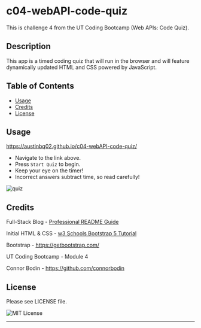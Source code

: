 # c04-webAPI-code-quiz
This is challenge 4 from the UT Coding Bootcamp (Web APIs: Code Quiz).


## Description

This app is a timed coding quiz that will run in the browser and will feature dynamically updated HTML and CSS powered by JavaScript.

## Table of Contents

- [Usage](#usage)
- [Credits](#credits)
- [License](#license)



## Usage

https://austinbq02.github.io/c04-webAPI-code-quiz/

- Navigate to the link above.
- Press `Start Quiz` to begin. 
- Keep your eye on the timer!
- Incorrect answers subtract time, so read carefully!

![quiz](https://user-images.githubusercontent.com/77471738/229219734-c60f97d5-0138-4782-9c4c-886804506d03.jpg)


## Credits


Full-Stack Blog - [Professional README Guide](https://coding-boot-camp.github.io/full-stack/github/professional-readme-guide)

Initial HTML & CSS - [w3 Schools Bootstrap 5 Tutorial](https://www.w3schools.com/bootstrap5/index.php)

Bootstrap - https://getbootstrap.com/

UT Coding Bootcamp - Module 4

Connor Bodin - https://github.com/connorbodin



## License

Please see LICENSE file.

![MIT License](https://img.shields.io/github/license/AustinBQ02/c03-password-generator)

---
